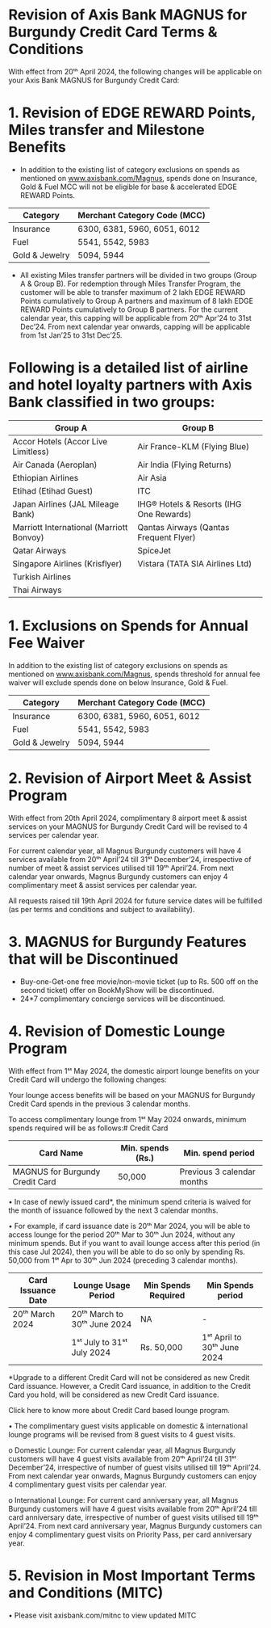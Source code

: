 # Revision of Axis Bank MAGNUS for Burgundy Credit Card Terms & Conditions

With effect from 20ᵗʰ April 2024, the following changes will be applicable on your Axis Bank MAGNUS for Burgundy Credit Card:

# 1. Revision of EDGE REWARD Points, Miles transfer and Milestone Benefits

- In addition to the existing list of category exclusions on spends as mentioned on www.axisbank.com/Magnus, spends done on Insurance, Gold & Fuel MCC will not be eligible for base & accelerated EDGE REWARD Points.

|Category|Merchant Category Code (MCC)|
|---|---|
|Insurance|6300, 6381, 5960, 6051, 6012|
|Fuel|5541, 5542, 5983|
|Gold & Jewelry|5094, 5944|

- All existing Miles transfer partners will be divided in two groups (Group A & Group B). For redemption through Miles Transfer Program, the customer will be able to transfer maximum of 2 lakh EDGE REWARD Points cumulatively to Group A partners and maximum of 8 lakh EDGE REWARD Points cumulatively to Group B partners. For the current calendar year, this capping will be applicable from 20ᵗʰ Apr’24 to 31st Dec’24. From next calendar year onwards, capping will be applicable from 1st Jan’25 to 31st Dec’25.

# Following is a detailed list of airline and hotel loyalty partners with Axis Bank classified in two groups:

|Group A|Group B|
|---|---|
|Accor Hotels (Accor Live Limitless)|Air France-KLM (Flying Blue)|
|Air Canada (Aeroplan)|Air India (Flying Returns)|
|Ethiopian Airlines|Air Asia|
|Etihad (Etihad Guest)|ITC|
|Japan Airlines (JAL Mileage Bank)|IHG® Hotels & Resorts (IHG One Rewards)|
|Marriott International (Marriott Bonvoy)|Qantas Airways (Qantas Frequent Flyer)|
|Qatar Airways|SpiceJet|
|Singapore Airlines (Krisflyer)|Vistara (TATA SIA Airlines Ltd)|
|Turkish Airlines| |
|Thai Airways| |# Current Updates on MAGNUS for Burgundy Credit Card

# 1. Exclusions on Spends for Annual Fee Waiver

In addition to the existing list of category exclusions on spends as mentioned on www.axisbank.com/Magnus, spends threshold for annual fee waiver will exclude spends done on below Insurance, Gold & Fuel.

|Category|Merchant Category Code (MCC)|
|---|---|
|Insurance|6300, 6381, 5960, 6051, 6012|
|Fuel|5541, 5542, 5983|
|Gold & Jewelry|5094, 5944|

# 2. Revision of Airport Meet & Assist Program

With effect from 20th April 2024, complimentary 8 airport meet & assist services on your MAGNUS for Burgundy Credit Card will be revised to 4 services per calendar year.

For current calendar year, all Magnus Burgundy customers will have 4 services available from 20ᵗʰ April’24 till 31ˢᵗ December’24, irrespective of number of meet & assist services utilised till 19ᵗʰ April’24. From next calendar year onwards, Magnus Burgundy customers can enjoy 4 complimentary meet & assist services per calendar year.

All requests raised till 19th April 2024 for future service dates will be fulfilled (as per terms and conditions and subject to availability).

# 3. MAGNUS for Burgundy Features that will be Discontinued

- Buy-one-Get-one free movie/non-movie ticket (up to Rs. 500 off on the second ticket) offer on BookMyShow will be discontinued.
- 24*7 complimentary concierge services will be discontinued.

# 4. Revision of Domestic Lounge Program

With effect from 1ˢᵗ May 2024, the domestic airport lounge benefits on your Credit Card will undergo the following changes:

Your lounge access benefits will be based on your MAGNUS for Burgundy Credit Card spends in the previous 3 calendar months.

To access complimentary lounge from 1ˢᵗ May 2024 onwards, minimum spends required will be as follows:# Credit Card

|Card Name|Min. spends (Rs.)|Min. spend period|
|---|---|---|
|MAGNUS for Burgundy Credit Card|50,000|Previous 3 calendar months|

• In case of newly issued card*, the minimum spend criteria is waived for the month of issuance followed by the next 3 calendar months.

• For example, if card issuance date is 20ᵗʰ Mar 2024, you will be able to access lounge for the period 20ᵗʰ Mar to 30ᵗʰ Jun 2024, without any minimum spends. But if you want to avail lounge access after this period (in this case Jul 2024), then you will be able to do so only by spending Rs. 50,000 from 1ˢᵗ Apr to 30ᵗʰ Jun 2024 (preceding 3 calendar months).

|Card Issuance Date|Lounge Usage Period|Min Spends Required|Min Spends period|
|---|---|---|---|
|20ᵗʰ March 2024|20ᵗʰ March to 30ᵗʰ June 2024|NA|-|
| |1ˢᵗ July to 31ˢᵗ July 2024|Rs. 50,000|1ˢᵗ April to 30ᵗʰ June 2024|

*Upgrade to a different Credit Card will not be considered as new Credit Card issuance. However, a Credit Card issuance, in addition to the Credit Card you hold, will be considered as new Credit Card issuance.

Click here to know more about Credit Card based lounge program.

• The complimentary guest visits applicable on domestic & international lounge programs will be revised from 8 guest visits to 4 guest visits.

o Domestic Lounge: For current calendar year, all Magnus Burgundy customers will have 4 guest visits available from 20ᵗʰ April’24 till 31ˢᵗ December’24, irrespective of number of guest visits utilised till 19ᵗʰ April’24. From next calendar year onwards, Magnus Burgundy customers can enjoy 4 complimentary guest visits per calendar year.

o International Lounge: For current card anniversary year, all Magnus Burgundy customers will have 4 guest visits available from 20ᵗʰ April’24 till card anniversary date, irrespective of number of guest visits utilised till 19ᵗʰ April’24. From next card anniversary year, Magnus Burgundy customers can enjoy 4 complimentary guest visits on Priority Pass, per card anniversary year.

# 5. Revision in Most Important Terms and Conditions (MITC)

• Please visit axisbank.com/mitnc to view updated MITC